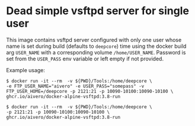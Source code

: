 # Dead simple vsftpd server for single user

This image contains vsftpd server configured with only one user whose name is
set during build (defaults to `deepcore`) time using the docker build arg 
`USER_NAME` with a corresponding volume `/home/USER_NAME`. Password is set from the
`USER_PASS` env variable or left empty if not provided.

Example usage:

    $ docker run -it --rm  -v ${PWD}/Tools:/home/deepcore \
    -e FTP_USER_NAME="aivero" -e USER_PASS="somepass" -v FTP_USER_HOME=/deepcore -p 2121:21 -p 10090-10100:10090-10100 \
    ghcr.io/aivero/docker-alpine-vsftpd:3.8-run

    $ docker run -it --rm  -v ${PWD}/Tools:/home/deepcore \
    -p 2121:21 -p 10090-10100:10090-10100 \
    ghcr.io/aivero/docker-alpine-vsftpd:3.8-run

